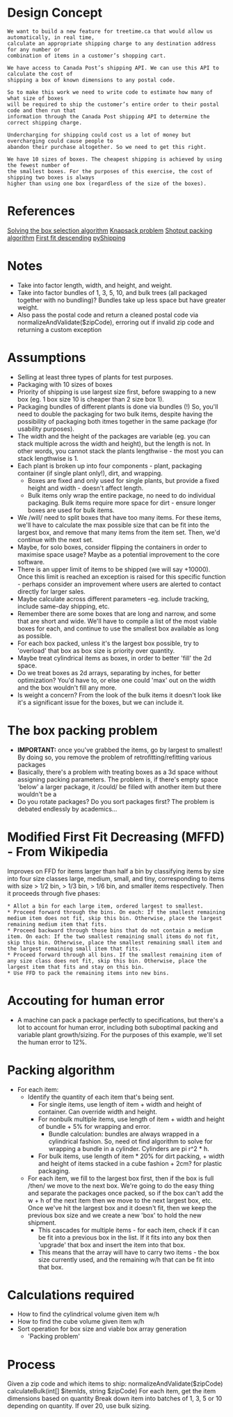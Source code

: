 # Design Concept 

    We want to build a new feature for treetime.ca that would allow us automatically, in real time,
    calculate an appropriate shipping charge to any destination address for any number or
    combination of items in a customer’s shopping cart.

    We have access to Canada Post’s shipping API. We can use this API to calculate the cost of
    shipping a box of known dimensions to any postal code.

    So to make this work we need to write code to estimate how many of what size of boxes
    will be required to ship the customer’s entire order to their postal code and then run that
    information through the Canada Post shipping API to determine the correct shipping charge.

    Undercharging for shipping could cost us a lot of money but overcharging could cause people to
    abandon their purchase altogether. So we need to get this right.

    We have 10 sizes of boxes. The cheapest shipping is achieved by using the fewest number of
    the smallest boxes. For the purposes of this exercise, the cost of shipping two boxes is always
    higher than using one box (regardless of the size of the boxes).

# References
[Solving the box selection algorithm](https://medium.com/the-chain/solving-the-box-selection-algorithm-8695df087a4)
[Knapsack problem](https://en.wikipedia.org/wiki/Knapsack_problem)
[Shotput packing algorithm](https://medium.com/the-chain/efficiency-of-the-shotput-packing-algorithm-a690e914d49c)
[First fit descending](https://en.wikipedia.org/wiki/Bin_packing_problem)
[pyShipping](https://github.com/hudora/pyShipping/tree/master/pyshipping)

# Notes
* Take into factor length, width, and height, and weight.
* Take into factor bundles of 1, 3, 5, 10, and bulk trees (all packaged together with no bundling)? Bundles take up less space but have greater weight.
* Also pass the postal code and return a cleaned postal code via normalizeAndValidate($zipCode), erroring out if invalid zip code and returning a custom exception

# Assumptions
* Selling at least three types of plants for test purposes.
* Packaging with 10 sizes of boxes
* Priority of shipping is use largest size first, before swapping to a new box (eg. 1 box size 10 is cheaper than 2 size box 1). 
* Packaging bundles of different plants is done via bundles (!) So, you'll need to double the packaging for two bulk items, despite having the possibility of packaging both itmes together in the same package (for usability purposes).
* The width and the height of the packages are variable (eg. you can stack multiple across the width and height), but the length is not. In other words, you cannot stack the plants lengthwise - the most you can stack lengthwise is 1.
* Each plant is broken up into four components - plant, packaging container (if single plant only!), dirt, and wrapping.
  * Boxes are fixed and only used for single plants, but provide a fixed height and width - doesn't affect length.
  * Bulk items only wrap the entire package, no need to do individual packaging. Bulk items require more space for dirt - ensure longer boxes are used for bulk items.
* We /will/ need to split boxes that have too many items. For these items, we'll have to calculate the max possible size that can be fit into the largest box, and remove that many items from the item set. Then, we'd continue with the next set.
* Maybe, for solo boxes, consider flipping the containers in order to maximise space usage? Maybe as a potential improvement to the core software.
* There is an upper limit of items to be shipped (we will say +10000). Once this limit is reached an exception is raised for this specific function - perhaps consider an improvement where users are alerted to contact directly for larger sales.
* Maybe calculate across different parameters -eg. include tracking, include same-day shipping, etc.
* Remember there are some boxes that are long and narrow, and some that are short and wide. We'll have to compile a list of the most viable boxes for each, and continue to use the smallest box available as long as possible.
* For each box packed, unless it's the largest box possible, try to 'overload' that box as box size is priority over quantity.
* Maybe treat cylindrical items as boxes, in order to better 'fill' the 2d space. 
* Do we treat boxes as 2d arrays, separating by inches, for better optimization? You'd have to, or else one could 'max' out on the width and the box wouldn't fill any more.
* Is weight a concern? From the look of the bulk items it doesn't look like it's a significant issue for the boxes, but we can include it.

# The box packing problem
* **IMPORTANT:** once you've grabbed the items, go by largest to smallest! By doing so, you remove the problem of retrofitting/refitting various packages 
* Basically, there's a problem with treating boxes as a 3d space without assigning packing parameters. The problem is, if there's empty space 'below' a larger package, it /could/ be filled with another item but there wouldn't be a 
* Do you rotate packages? Do you sort packages first? The problem is debated endlessly by academics...

# Modified First Fit Decreasing (MFFD) - From Wikipedia
Improves on FFD for items larger than half a bin by classifying items by size into four size classes large, medium, small, and tiny, corresponding to items with size > 1/2 bin, > 1/3 bin, > 1/6 bin, and smaller items respectively. Then it proceeds through five phases:

    * Allot a bin for each large item, ordered largest to smallest.
    * Proceed forward through the bins. On each: If the smallest remaining medium item does not fit, skip this bin. Otherwise, place the largest remaining medium item that fits.
    * Proceed backward through those bins that do not contain a medium item. On each: If the two smallest remaining small items do not fit, skip this bin. Otherwise, place the smallest remaining small item and the largest remaining small item that fits.
    * Proceed forward through all bins. If the smallest remaining item of any size class does not fit, skip this bin. Otherwise, place the largest item that fits and stay on this bin.
    * Use FFD to pack the remaining items into new bins.

# Accouting for human error
* A machine can pack a package perfectly to specifications, but there's a lot to account for human error, including both suboptimal packing and variable plant growth/sizing. For the purposes of this example, we'll set the human error to 12%.

# Packing algorithm
* For each item:
  * Identify the quantity of each item that's being sent.
    * For single items, use length of item + width and height of container. Can override width and height.
    * For nonbulk multiple items, use length of item + width and height of bundle + 5% for wrapping and error.
      * Bundle calculation: bundles are always wrapped in a cylindrical fashion. So, need ot find algorithm to solve for wrapping a bundle in a cylinder. Cylinders are pi r^2 * h. 
    * For bulk items, use length of item * 20% for dirt packing, + width and height of items stacked in a cube fashion + 2cm? for plastic packaging.
  * For each item, we fill to the largest box first, then if the box is full /then/ we move to the next box. We're going to do the easy thing and separate the packages once packed, so if the box can't add the w + h of the next item then we move to the next largest box, etc. Once we've hit the largest box and it doesn't fit, then we keep the previous box size and we create a new 'box' to hold the new shipment.
    * This cascades for multiple items - for each item, check if it can be fit into a previous box in the list. If it fits into any box then 'upgrade' that box and insert the item into that box.
    * This means that the array will have to carry two items - the box size currently used, and the remaining w/h that can be fit into that box.

# Calculations required
* How to find the cylindrical volume given item w/h
* How to find the cube volume given item w/h
* Sort operation for box size and viable box array generation
  * 'Packing problem'

# Process
Given a zip code and which items to ship:
normalizeAndValidate($zipCode)
calculateBulk(int[] $itemIds, string $zipCode)
For each item, get the item dimensions based on quantity
Break down item into batches of 1, 3, 5 or 10 depending on quantity. If over 20, use bulk sizing. 
